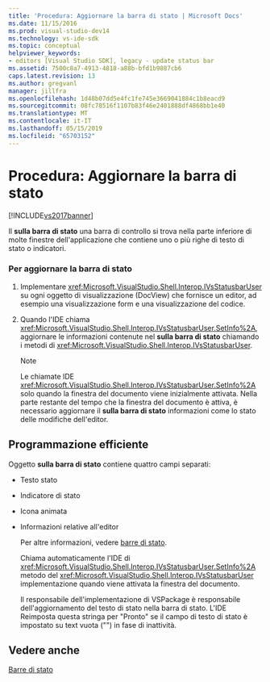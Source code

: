 ```yaml
---
title: 'Procedura: Aggiornare la barra di stato | Microsoft Docs'
ms.date: 11/15/2016
ms.prod: visual-studio-dev14
ms.technology: vs-ide-sdk
ms.topic: conceptual
helpviewer_keywords:
- editors [Visual Studio SDK], legacy - update status bar
ms.assetid: 7500c8a7-4913-4818-a88b-bfd1b9887cb6
caps.latest.revision: 13
ms.author: gregvanl
manager: jillfra
ms.openlocfilehash: 1d48b07dd5e4fc1fe745e3669041884c1b8eacd9
ms.sourcegitcommit: 08fc78516f1107b83f46e2401888df4868bb1e40
ms.translationtype: MT
ms.contentlocale: it-IT
ms.lasthandoff: 05/15/2019
ms.locfileid: "65703152"
---
```

# <a name="how-to-update-the-status-bar"></a>Procedura: Aggiornare la barra di stato
[!INCLUDE[vs2017banner](../includes/vs2017banner.md)]

Il **sulla barra di stato** una barra di controllo si trova nella parte inferiore di molte finestre dell'applicazione che contiene uno o più righe di testo di stato o indicatori.  
  
### <a name="to-update-the-status-bar"></a>Per aggiornare la barra di stato  
  
1. Implementare <xref:Microsoft.VisualStudio.Shell.Interop.IVsStatusbarUser> su ogni oggetto di visualizzazione (DocView) che fornisce un editor, ad esempio una visualizzazione form e una visualizzazione del codice.  
  
2. Quando l'IDE chiama <xref:Microsoft.VisualStudio.Shell.Interop.IVsStatusbarUser.SetInfo%2A>, aggiornare le informazioni contenute nel **sulla barra di stato** chiamando i metodi di <xref:Microsoft.VisualStudio.Shell.Interop.IVsStatusbarUser>.  
  
    > [!NOTE]
    > Le chiamate IDE <xref:Microsoft.VisualStudio.Shell.Interop.IVsStatusbarUser.SetInfo%2A> solo quando la finestra del documento viene inizialmente attivata. Nella parte restante del tempo che la finestra del documento è attiva, è necessario aggiornare il **sulla barra di stato** informazioni come lo stato delle modifiche dell'editor.  
  
## <a name="robust-programming"></a>Programmazione efficiente  
 Oggetto **sulla barra di stato** contiene quattro campi separati:  
  
- Testo stato  
  
- Indicatore di stato  
  
- Icona animata  
  
- Informazioni relative all'editor  
  
  Per altre informazioni, vedere [barre di stato](https://msdn.microsoft.com/library/fcbc5029-1aab-4e14-adf7-419038a4935e).  
  
  Chiama automaticamente l'IDE di <xref:Microsoft.VisualStudio.Shell.Interop.IVsStatusbarUser.SetInfo%2A> metodo del <xref:Microsoft.VisualStudio.Shell.Interop.IVsStatusbarUser> implementazione quando viene attivata la finestra del documento.  
  
  Il responsabile dell'implementazione di VSPackage è responsabile dell'aggiornamento del testo di stato nella barra di stato. L'IDE Reimposta questa stringa per "Pronto" se il campo di testo di stato è impostato su text vuota ("") in fase di inattività.  
  
## <a name="see-also"></a>Vedere anche  
 [Barre di stato](https://msdn.microsoft.com/library/fcbc5029-1aab-4e14-adf7-419038a4935e)
